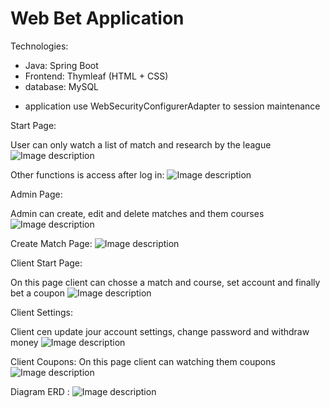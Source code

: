 # Web Bet Application

Technologies:
 - Java: Spring Boot 
 - Frontend: Thymleaf (HTML + CSS)   
 - database: MySQL 
 
 * application use WebSecurityConfigurerAdapter to session maintenance



Start Page:   

User can only watch a list of match and research by the league
![Image description](https://github.com/Raval97/Web-Application_BetApi/blob/master/screens/startPage.PNG?raw=true)


Other functions is access after log in:
![Image description](https://github.com/Raval97/Web-Application_BetApi/blob/master/screens/logIn.PNG?raw=true)


Admin Page:

Admin can create, edit and delete matches and them courses
![Image description](https://github.com/Raval97/Web-Application_BetApi/blob/master/screens/admin.PNG?raw=true)


Create Match Page:
![Image description](https://github.com/Raval97/Web-Application_BetApi/blob/master/screens/adminNewMatch.PNG?raw=true)


Client Start Page:

On this page client can chosse a match and course, set account and finally bet a coupon
![Image description](https://github.com/Raval97/Web-Application_BetApi/blob/master/screens/client.PNG?raw=true)


Client Settings:    

Client cen update jour account settings, change password and withdraw money
![Image description](https://github.com/Raval97/Web-Application_BetApi/blob/master/screens/clientCoupons.PNG?raw=true)


Client Coupons:   On this page client can watching them coupons
![Image description](https://github.com/Raval97/Web-Application_BetApi/blob/master/screens/clientSettings.PNG?raw=true)


Diagram ERD :
![Image description](https://github.com/Raval97/Web-Application_BetApi/blob/master/screens/databse.PNG?raw=true)

